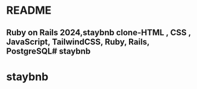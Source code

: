 # README

## Ruby on Rails 2024,staybnb clone-HTML , CSS , JavaScript, TailwindCSS, Ruby, Rails, PostgreSQL# staybnb
# staybnb
